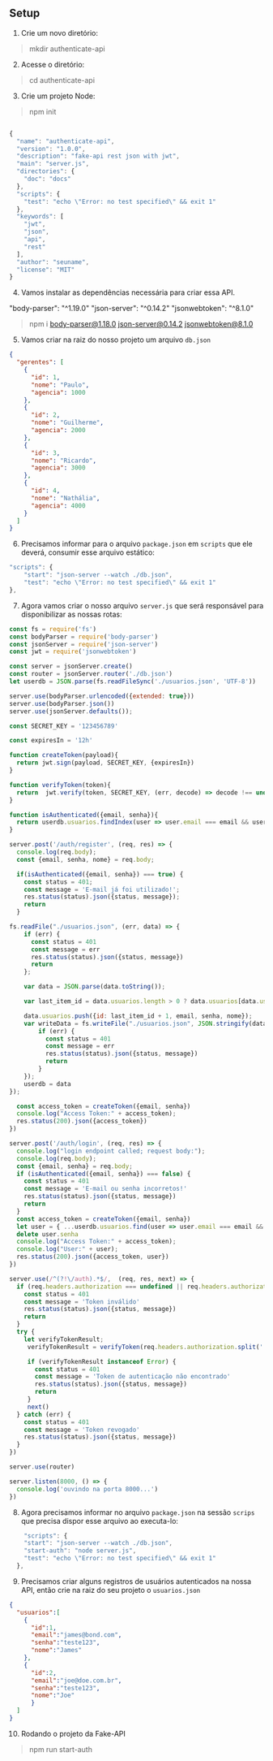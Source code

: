 ## Setup

1. Crie um novo diretório:
 > mkdir authenticate-api

2. Acesse o diretório:
> cd authenticate-api

3. Crie um projeto Node:
> npm init 

```js

{
  "name": "authenticate-api",
  "version": "1.0.0",
  "description": "fake-api rest json with jwt",
  "main": "server.js",
  "directories": {
    "doc": "docs"
  },
  "scripts": {
    "test": "echo \"Error: no test specified\" && exit 1"
  },
  "keywords": [
    "jwt",
    "json",
    "api",
    "rest"
  ],
  "author": "seuname",
  "license": "MIT"
}
```
4. Vamos instalar as dependências necessária para criar essa API.

 "body-parser": "^1.19.0"
 "json-server": "^0.14.2"
 "jsonwebtoken": "^8.1.0"

>  npm i body-parser@1.18.0 json-server@0.14.2 jsonwebtoken@8.1.0

5. Vamos criar na raiz do nosso projeto um arquivo `db.json`

```json
{
  "gerentes": [
    {
      "id": 1,
      "nome": "Paulo",
      "agencia": 1000
    },
    {
      "id": 2,
      "nome": "Guilherme",
      "agencia": 2000
    },
    {
      "id": 3,
      "nome": "Ricardo",
      "agencia": 3000
    },
    {
      "id": 4,
      "nome": "Nathália",
      "agencia": 4000
    }
  ]
}
```

6. Precisamos informar para o arquivo `package.json` em `scripts` que ele deverá, consumir esse arquivo estático:

```js
"scripts": {
    "start": "json-server --watch ./db.json",
    "test": "echo \"Error: no test specified\" && exit 1"
},
```
7. Agora vamos criar o nosso arquivo `server.js` que será responsável para disponibilizar as nossas rotas:

```js
const fs = require('fs')
const bodyParser = require('body-parser')
const jsonServer = require('json-server')
const jwt = require('jsonwebtoken')

const server = jsonServer.create()
const router = jsonServer.router('./db.json')
let userdb = JSON.parse(fs.readFileSync('./usuarios.json', 'UTF-8'))

server.use(bodyParser.urlencoded({extended: true}))
server.use(bodyParser.json())
server.use(jsonServer.defaults());

const SECRET_KEY = '123456789'

const expiresIn = '12h'

function createToken(payload){
  return jwt.sign(payload, SECRET_KEY, {expiresIn})
}

function verifyToken(token){
  return  jwt.verify(token, SECRET_KEY, (err, decode) => decode !== undefined ?  decode : err)
}

function isAuthenticated({email, senha}){
  return userdb.usuarios.findIndex(user => user.email === email && user.senha === senha) !== -1
}

server.post('/auth/register', (req, res) => {
  console.log(req.body);
  const {email, senha, nome} = req.body;

  if(isAuthenticated({email, senha}) === true) {
    const status = 401;
    const message = 'E-mail já foi utilizado!';
    res.status(status).json({status, message});
    return
  }

fs.readFile("./usuarios.json", (err, data) => {  
    if (err) {
      const status = 401
      const message = err
      res.status(status).json({status, message})
      return
    };

    var data = JSON.parse(data.toString());

    var last_item_id = data.usuarios.length > 0 ? data.usuarios[data.usuarios.length-1].id : 0;

    data.usuarios.push({id: last_item_id + 1, email, senha, nome});
    var writeData = fs.writeFile("./usuarios.json", JSON.stringify(data), (err, result) => {
        if (err) {
          const status = 401
          const message = err
          res.status(status).json({status, message})
          return
        }
    });
    userdb = data
});

  const access_token = createToken({email, senha})
  console.log("Access Token:" + access_token);
  res.status(200).json({access_token})
})

server.post('/auth/login', (req, res) => {
  console.log("login endpoint called; request body:");
  console.log(req.body);
  const {email, senha} = req.body;
  if (isAuthenticated({email, senha}) === false) {
    const status = 401
    const message = 'E-mail ou senha incorretos!'
    res.status(status).json({status, message})
    return
  }
  const access_token = createToken({email, senha})
  let user = { ...userdb.usuarios.find(user => user.email === email && user.senha === senha) }
  delete user.senha
  console.log("Access Token:" + access_token);
  console.log("User:" + user);
  res.status(200).json({access_token, user})
})

server.use(/^(?!\/auth).*$/,  (req, res, next) => {
  if (req.headers.authorization === undefined || req.headers.authorization.split(' ')[0] !== 'Bearer') {
    const status = 401
    const message = 'Token inválido'
    res.status(status).json({status, message})
    return
  }
  try {
    let verifyTokenResult;
     verifyTokenResult = verifyToken(req.headers.authorization.split(' ')[1]);

     if (verifyTokenResult instanceof Error) {
       const status = 401
       const message = 'Token de autenticação não encontrado'
       res.status(status).json({status, message})
       return
     }
     next()
  } catch (err) {
    const status = 401
    const message = 'Token revogado'
    res.status(status).json({status, message})
  }
})

server.use(router)

server.listen(8000, () => {
  console.log('ouvindo na porta 8000...')
})


```

8. Agora precisamos informar no arquivo `package.json` na sessão `scrips` que precisa dispor esse arquivo ao executa-lo:

```js
    "scripts": {
    "start": "json-server --watch ./db.json",
    "start-auth": "node server.js",
    "test": "echo \"Error: no test specified\" && exit 1"
  },
```

9. Precisamos criar alguns registros de usuários autenticados na nossa API, então crie na raiz do seu projeto o `usuarios.json`

```json
{
  "usuarios":[
    {
      "id":1,
      "email":"james@bond.com",
      "senha":"teste123",
      "nome":"James"
    },
    {
      "id":2,
      "email":"joe@doe.com.br",
      "senha":"teste123",
      "nome":"Joe"
      }
  ]
}
```

10. Rodando o projeto da Fake-API

> npm run start-auth 

